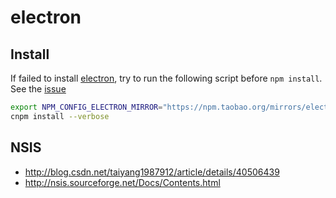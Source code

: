 # electron

## Install
If failed to install [electron],
try to run the following script before `npm install`.
See the [issue](https://github.com/electron-userland/electron-prebuilt/issues/66)

```bash
export NPM_CONFIG_ELECTRON_MIRROR="https://npm.taobao.org/mirrors/electron/"
cnpm install --verbose

```

## NSIS

- <http://blog.csdn.net/taiyang1987912/article/details/40506439>
- <http://nsis.sourceforge.net/Docs/Contents.html>

[electron]: https://github.com/electron/electron

